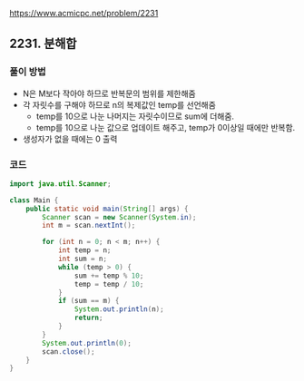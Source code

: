 https://www.acmicpc.net/problem/2231

## 2231. 분해합

### 풀이 방법
- N은 M보다 작아야 하므로 반복문의 범위를 제한해줌
- 각 자릿수를 구해야 하므로 n의 복제값인 temp를 선언해줌
  - temp를 10으로 나눈 나머지는 자릿수이므로 sum에 더해줌.
  - temp를 10으로 나눈 값으로 업데이트 해주고, temp가 0이상일 때에만 반복함.
- 생성자가 없을 때에는 0 출력

### 코드
```java
import java.util.Scanner;

class Main {
    public static void main(String[] args) {
        Scanner scan = new Scanner(System.in);
        int m = scan.nextInt();

        for (int n = 0; n < m; n++) {
            int temp = n;
            int sum = n;
            while (temp > 0) {
                sum += temp % 10;
                temp = temp / 10;
            }
            if (sum == m) {
                System.out.println(n);
                return;
            }
        }
        System.out.println(0);
        scan.close();
    }
}

```